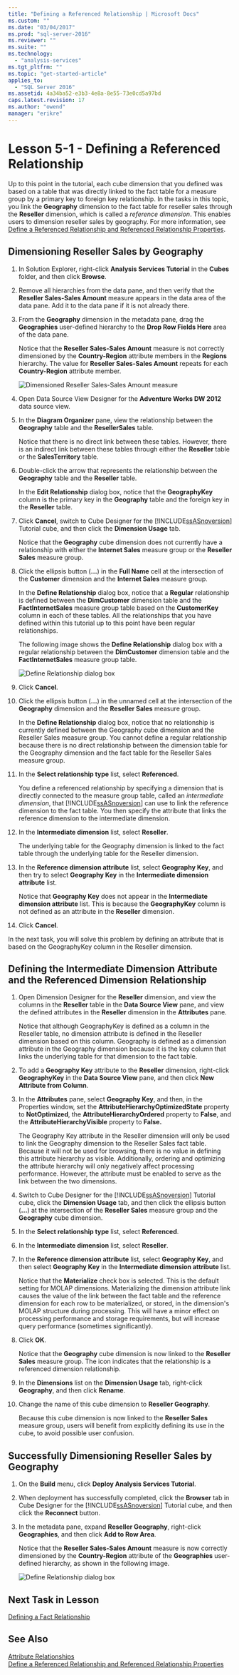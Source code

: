 ```yaml
---
title: "Defining a Referenced Relationship | Microsoft Docs"
ms.custom: ""
ms.date: "03/04/2017"
ms.prod: "sql-server-2016"
ms.reviewer: ""
ms.suite: ""
ms.technology: 
  - "analysis-services"
ms.tgt_pltfrm: ""
ms.topic: "get-started-article"
applies_to: 
  - "SQL Server 2016"
ms.assetid: 4a34ba52-e3b3-4e8a-8e55-73e0cd5a97bd
caps.latest.revision: 17
ms.author: "owend"
manager: "erikre"
---
```

# Lesson 5-1 - Defining a Referenced Relationship
Up to this point in the tutorial, each cube dimension that you defined was based on a table that was directly linked to the fact table for a measure group by a primary key to foreign key relationship. In the tasks in this topic, you link the **Geography** dimension to the fact table for reseller sales through the **Reseller** dimension, which is called a *reference dimension*. This enables users to dimension reseller sales by geography. For more information, see [Define a Referenced Relationship and Referenced Relationship Properties](../../analysis-services/multidimensional-models/define-a-referenced-relationship-and-referenced-relationship-properties.md).  
  
## Dimensioning Reseller Sales by Geography  
  
1.  In Solution Explorer, right-click **Analysis Services Tutorial** in the **Cubes** folder, and then click **Browse**.  
  
2.  Remove all hierarchies from the data pane, and then verify that the **Reseller Sales-Sales Amount** measure appears in the data area of the data pane. Add it to the data pane if it is not already there.  
  
3.  From the **Geography** dimension in the metadata pane, drag the **Geographies** user-defined hierarchy to the **Drop Row Fields Here** area of the data pane.  
  
    Notice that the **Reseller Sales-Sales Amount** measure is not correctly dimensioned by the **Country-Region** attribute members in the **Regions** hierarchy. The value for **Reseller Sales-Sales Amount** repeats for each **Country-Region** attribute member.  
  
    ![Dimensioned Reseller Sales-Sales Amount measure](../../analysis-services/tutorials/media/l5-referencedrelationship-1.gif "Dimensioned Reseller Sales-Sales Amount measure")  
  
4.  Open Data Source View Designer for the **Adventure Works DW 2012** data source view.  
  
5.  In the **Diagram Organizer** pane, view the relationship between the **Geography** table and the **ResellerSales** table.  
  
    Notice that there is no direct link between these tables. However, there is an indirect link between these tables through either the **Reseller** table or the **SalesTerritory** table.  
  
6.  Double-click the arrow that represents the relationship between the **Geography** table and the **Reseller** table.  
  
    In the **Edit Relationship** dialog box, notice that the **GeographyKey** column is the primary key in the **Geography** table and the foreign key in the **Reseller** table.  
  
7.  Click **Cancel**, switch to Cube Designer for the [!INCLUDE[ssASnoversion](../../analysis-services/includes/ssasnoversion-md.md)] Tutorial cube, and then click the **Dimension Usage** tab.  
  
    Notice that the **Geography** cube dimension does not currently have a relationship with either the **Internet Sales** measure group or the **Reseller Sales** measure group.  
  
8.  Click the ellipsis button (**…**) in the **Full Name** cell at the intersection of the **Customer** dimension and the **Internet Sales** measure group.  
  
    In the **Define Relationship** dialog box, notice that a **Regular** relationship is defined between the **DimCustomer** dimension table and the **FactInternetSales** measure group table based on the **CustomerKey** column in each of these tables. All the relationships that you have defined within this tutorial up to this point have been regular relationships.  
  
    The following image shows the **Define Relationship** dialog box with a regular relationship between the **DimCustomer** dimension table and the **FactInternetSales** measure group table.  
  
    ![Define Relationship dialog box](../../analysis-services/tutorials/media/l5-referencedrelationship-4.gif "Define Relationship dialog box")  
  
9. Click **Cancel**.  
  
10. Click the ellipsis button (**…**) in the unnamed cell at the intersection of the **Geography** dimension and the **Reseller Sales** measure group.  
  
    In the **Define Relationship** dialog box, notice that no relationship is currently defined between the Geography cube dimension and the Reseller Sales measure group. You cannot define a regular relationship because there is no direct relationship between the dimension table for the Geography dimension and the fact table for the Reseller Sales measure group.  
  
11. In the **Select relationship type** list, select **Referenced**.  
  
    You define a referenced relationship by specifying a dimension that is directly connected to the measure group table, called an *intermediate dimension*, that [!INCLUDE[ssASnoversion](../../analysis-services/includes/ssasnoversion-md.md)] can use to link the reference dimension to the fact table. You then specify the attribute that links the reference dimension to the intermediate dimension.  
  
12. In the **Intermediate dimension** list, select **Reseller**.  
  
    The underlying table for the Geography dimension is linked to the fact table through the underlying table for the Reseller dimension.  
  
13. In the **Reference dimension attribute** list, select **Geography Key**, and then try to select **Geography Key** in the **Intermediate dimension attribute** list.  
  
    Notice that **Geography Key** does not appear in the **Intermediate dimension attribute** list. This is because the **GeographyKey** column is not defined as an attribute in the **Reseller** dimension.  
  
14. Click **Cancel**.  
  
In the next task, you will solve this problem by defining an attribute that is based on the GeographyKey column in the Reseller dimension.  
  
## Defining the Intermediate Dimension Attribute and the Referenced Dimension Relationship  
  
1.  Open Dimension Designer for the **Reseller** dimension, and view the columns in the **Reseller** table in the **Data Source View** pane, and view the defined attributes in the **Reseller** dimension in the **Attributes** pane.  
  
    Notice that although GeographyKey is defined as a column in the Reseller table, no dimension attribute is defined in the Reseller dimension based on this column. Geography is defined as a dimension attribute in the Geography dimension because it is the key column that links the underlying table for that dimension to the fact table.  
  
2.  To add a **Geography Key** attribute to the **Reseller** dimension, right-click **GeographyKey** in the **Data Source View** pane, and then click **New Attribute from Column**.  
  
3.  In the **Attributes** pane, select **Geography Key**, and then, in the Properties window, set the **AttributeHierarchyOptimizedState** property to **NotOptimized**, the **AttributeHierarchyOrdered** property to **False**, and the **AttributeHierarchyVisible** property to **False.**  
  
    The Geography Key attribute in the Reseller dimension will only be used to link the Geography dimension to the Reseller Sales fact table. Because it will not be used for browsing, there is no value in defining this attribute hierarchy as visible. Additionally, ordering and optimizing the attribute hierarchy will only negatively affect processing performance. However, the attribute must be enabled to serve as the link between the two dimensions.  
  
4.  Switch to Cube Designer for the [!INCLUDE[ssASnoversion](../../analysis-services/includes/ssasnoversion-md.md)] Tutorial cube, click the **Dimension Usage** tab, and then click the ellipsis button (**…**) at the intersection of the **Reseller Sales** measure group and the **Geography** cube dimension.  
  
5.  In the **Select relationship type** list, select **Referenced**.  
  
6.  In the **Intermediate dimension** list, select **Reseller**.  
  
7.  In the **Reference dimension attribute** list, select **Geography Key**, and then select **Geography Key** in the **Intermediate dimension attribute** list.  
  
    Notice that the **Materialize** check box is selected. This is the default setting for MOLAP dimensions. Materializing the dimension attribute link causes the value of the link between the fact table and the reference dimension for each row to be materialized, or stored, in the dimension's MOLAP structure during processing. This will have a minor effect on processing performance and storage requirements, but will increase query performance (sometimes significantly).  
  
8.  Click **OK**.  
  
    Notice that the **Geography** cube dimension is now linked to the **Reseller Sales** measure group. The icon indicates that the relationship is a referenced dimension relationship.  
  
9. In the **Dimensions** list on the **Dimension Usage** tab, right-click **Geography**, and then click **Rename**.  
  
10. Change the name of this cube dimension to **Reseller Geography**.  
  
    Because this cube dimension is now linked to the **Reseller Sales** measure group, users will benefit from explicitly defining its use in the cube, to avoid possible user confusion.  
  
## Successfully Dimensioning Reseller Sales by Geography  
  
1.  On the **Build** menu, click **Deploy Analysis Services Tutorial**.  
  
2.  When deployment has successfully completed, click the **Browser** tab in Cube Designer for the [!INCLUDE[ssASnoversion](../../analysis-services/includes/ssasnoversion-md.md)] Tutorial cube, and then click the **Reconnect** button.  
  
3.  In the metadata pane, expand **Reseller Geography**, right-click **Geographies**, and then click **Add to Row Area**.  
  
    Notice that the **Reseller Sales-Sales Amount** measure is now correctly dimensioned by the **Country-Region** attribute of the **Geographies** user-defined hierarchy, as shown in the following image.  
  
    ![Define Relationship dialog box](../../analysis-services/tutorials/media/l5-referencedrelationship-5.gif "Define Relationship dialog box")  
  
## Next Task in Lesson  
[Defining a Fact Relationship](../Topic/Defining%20a%20Fact%20Relationship.md)  
  
## See Also  
[Attribute Relationships](../../analysis-services/multidimensional-models-olap-logical-dimension-objects/attribute-relationships.md)  
[Define a Referenced Relationship and Referenced Relationship Properties](../../analysis-services/multidimensional-models/define-a-referenced-relationship-and-referenced-relationship-properties.md)  
  
  
  
